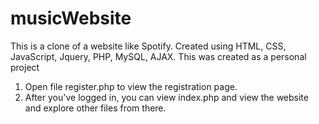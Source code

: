 # musicWebsite

This is a clone of a website like Spotify.
Created using HTML, CSS, JavaScript, Jquery, PHP, MySQL, AJAX.
This was created as a personal project

1. Open file register.php to view the registration page.
2. After you've logged in, you can view index.php and view the website and explore other files from there.


